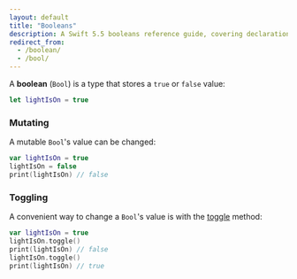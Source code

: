 ```yaml
---
layout: default
title: "Booleans"
description: A Swift 5.5 booleans reference guide, covering declaration, mutating, and toggling.
redirect_from:
  - /boolean/
  - /bool/
---
```


A **boolean** (`Bool`) is a type that stores a `true` or `false` value:

```swift
let lightIsOn = true
```

### Mutating

A mutable `Bool`'s value can be changed:

```swift
var lightIsOn = true
lightIsOn = false
print(lightIsOn) // false
```

### Toggling

A convenient way to change a `Bool`'s value is with the [toggle](https://developer.apple.com/documentation/swift/bool/2994863-toggle) method:

```swift
var lightIsOn = true
lightIsOn.toggle()
print(lightIsOn) // false
lightIsOn.toggle()
print(lightIsOn) // true
```